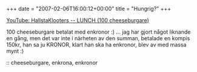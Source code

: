 +++
date = "2007-02-06T16:00:12+00:00"
title = "Hungrig?"
+++
  
[YouTube: HallstaKlooters -- LUNCH (100 cheeseburgare)][1]

100 cheeseburgare betalat med enkronor :) &#8230; jag har gjort något liknande en gång, men det var inte i närheten av den summan, betalade en kompis 150kr, han sa ju KRONOR, klart han ska ha enkronor, blev av med massa mynt :) 

:: cheeseburgare, enkrona, enkronor

<small></small>

 [1]: http://www.youtube.com/watch?v=z1oKIUmNXQ4&#038;eurl
